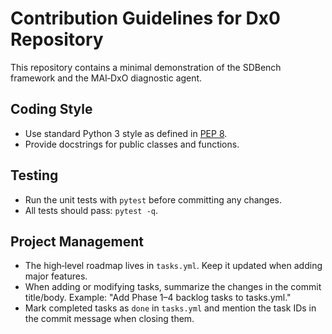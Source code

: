 # Contribution Guidelines for Dx0 Repository

This repository contains a minimal demonstration of the SDBench framework and the MAI‑DxO diagnostic agent.

## Coding Style
- Use standard Python 3 style as defined in [PEP 8](https://peps.python.org/pep-0008/).
- Provide docstrings for public classes and functions.

## Testing
- Run the unit tests with `pytest` before committing any changes.
- All tests should pass: `pytest -q`.

## Project Management
- The high‑level roadmap lives in `tasks.yml`. Keep it updated when adding major features.
- When adding or modifying tasks, summarize the changes in the commit title/body.
  Example: "Add Phase 1–4 backlog tasks to tasks.yml."
- Mark completed tasks as `done` in `tasks.yml` and mention the task IDs in the commit message when closing them.

